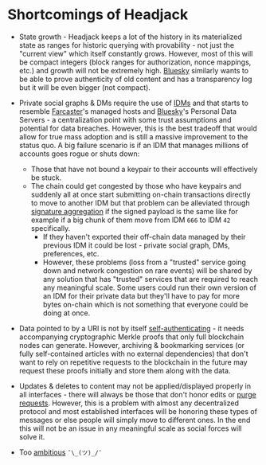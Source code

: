 # Shortcomings of Headjack

- State growth - Headjack keeps a lot of the history in its materialized state as ranges for historic querying with provability - not just the "current view" which itself constantly grows. However, most of this will be compact integers (block ranges for authorization, nonce mappings, etc.) and growth will not be extremely high. [Bluesky](others_list.md#bluesky) similarly wants to be able to prove authenticity of old content and has a transparency log but it will be even bigger (not compact).

- Private social graphs & DMs require the use of [IDMs](../implementation/ecosystem/IDM.md) and that starts to resemble [Farcaster](others_list.md#farcaster)'s managed hosts and [Bluesky](others_list.md#bluesky)'s Personal Data Servers - a centralization point with some trust assumptions and potential for data breaches. However, this is the best tradeoff that would allow for true mass adoption and is still a massive improvement to the status quo. A big failure scenario is if an IDM that manages millions of accounts goes rogue or shuts down:
    - Those that have not bound a keypair to their accounts will effectively be stuck.
    - The chain could get congested by those who have keypairs and suddenly all at once start submitting on-chain transactions directly to move to another IDM but that problem can be alleviated through [signature aggregation](https://ethresear.ch/t/an-off-chain-bls-aggregation-scheme-which-might-reduce-the-casper-finalization-to-1-min/5427) if the signed payload is the same like for example if a big chunk of them move from IDM `666` to IDM `42` specifically.
        - If they haven't exported their off-chain data managed by their previous IDM it could be lost - private social graph, DMs, preferences, etc.
        - However, these problems (loss from a "trusted" service going down and network congestion on rare events) will be shared by any solution that has "trusted" services that are required to reach any meaningful scale. Some users could run their own version of an IDM for their private data but they'll have to pay for more bytes on-chain which is not something that everyone could be doing at once.

- Data pointed to by a URI is not by itself [self-authenticating](https://en.wikipedia.org/wiki/Self-authenticating_document) - it needs accompanying cryptographic Merkle proofs that only full blockchain nodes can generate. However, archiving & bookmarking services (or fully self-contained articles with no external dependencies) that don't want to rely on repetitive requests to the blockchain in the future may request these proofs initially and store them along with the data.

- Updates & deletes to content may not be applied/displayed properly in all interfaces - there will always be those that don't honor edits or [purge requests](https://github.com/bluesky-social/adx/blob/main/architecture.md#purge-requests-hard-removal). However, this is a problem with almost any decentralized protocol and most established interfaces will be honoring these types of messages or else people will simply move to different ones. In the end this will not be an issue in any meaningful scale as social forces will solve it.

- Too [ambitious](ambition.md) `¯\_(ツ)_/¯`
